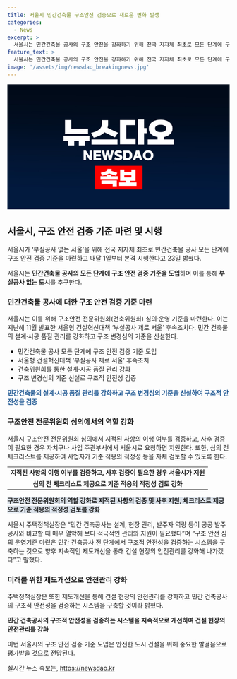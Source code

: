 ```yaml
---
title: 서울시 민간건축물 구조안전 검증으로 새로운 변화 발생
categories:
  - News
excerpt: >
  서울시는 민간건축물 공사의 구조 안전을 강화하기 위해 전국 지자체 최초로 모든 단계에 구조 안전 검증 기준을 마련했다고 밝혔다. 이는 부실공사 제로 서울 대책의 후속조치로, 설계변경 심의, 지적 이행 여부 검증, 체크리스트 제공 등을 포함한다. 이를 통해 민간 건축물의 구조적 안전성을 강화하고, 지속적인 제도개선을 통해 건설 현장의 안전관리를 강화할 계획이라고 한병용 서울시 주택정책실장은 설명했다.
feature_text: >
  서울시는 민간건축물 공사의 구조 안전을 강화하기 위해 전국 지자체 최초로 모든 단계에 구조 안전 검증 기준을 마련했다고 밝혔다. 이는 부실공사 제로 서울 대책의 후속조치로, 설계변경 심의, 지적 이행 여부 검증, 체크리스트 제공 등을 포함한다. 이를 통해 민간 건축물의 구조적 안전성을 강화하고, 지속적인 제도개선을 통해 건설 현장의 안전관리를 강화할 계획이라고 한병용 서울시 주택정책실장은 설명했다.
image: '/assets/img/newsdao_breakingnews.jpg'
---
```


<p><img src="/assets/img/newsdao_breakingnews.jpg" alt="koreaapp 속보" /></p>

<h2 data-ke-size="size26">서울시, 구조 안전 검증 기준 마련 및 시행</h2>

<p data-ke-size="size16">서울시가 ‘부실공사 없는 서울’을 위해 전국 지자체 최초로 민간건축물 공사 모든 단계에 구조 안전 검증 기준을 마련하고 내달 1일부터 본격 시행한다고 23일 밝혔다.</p>

<p>서울시는 <strong>민간건축물 공사의 모든 단계에 구조 안전 검증 기준을 도입</strong>하며 이를 통해 <strong>부실공사 없는 도시</strong>를 추구한다.</p>

<h3 data-ke-size="size24">민간건축물 공사에 대한 구조 안전 검증 기준 마련</h3>

<p data-ke-size="size16">서울시는 이를 위해 구조안전 전문위원회(건축위원회) 심의·운영 기준을 마련한다. 이는 지난해 11월 발표한 서울형 건설혁신대책 ‘부실공사 제로 서울’ 후속조치다. 민간 건축물의 설계·시공 품질 관리를 강화하고 구조 변경심의 기준을 신설한다.</p>

<ul>
  <li>민간건축물 공사 모든 단계에 구조 안전 검증 기준 도입</li>
  <li>서울형 건설혁신대책 ‘부실공사 제로 서울’ 후속조치</li>
  <li>건축위원회를 통한 설계·시공 품질 관리 강화</li>
  <li>구조 변경심의 기준 신설로 구조적 안전성 검증</li>
</ul>

<p><b><span style="color: #1a5490;">민간건축물의 설계·시공 품질 관리를 강화하고 구조 변경심의 기준을 신설하여 구조적 안전성을 검증</span></b></p>

<h3 data-ke-size="size24">구조안전 전문위원회 심의에서의 역할 강화</h3>

<p data-ke-size="size16">서울시 구조안전 전문위원회 심의에서 지적된 사항의 이행 여부를 검증하고, 사후 검증이 필요한 경우 자치구나 사업 주관부서에서 서울시로 요청하면 지원한다. 또한, 심의 전 체크리스트를 제공하여 사업자가 기준 적용의 적정성 등을 자체 검토할 수 있도록 한다.</p>

<table style="width: 100%;">
<tbody>
<tr>
<td style="text-align: center; height: 17px;"><b>지적된 사항의 이행 여부를 검증하고, 사후 검증이 필요한 경우 서울시가 지원</b></td>
</tr>
<tr>
<td style="text-align: center; height: 17px;"><b>심의 전 체크리스트 제공으로 기준 적용의 적정성 검토 강화</b></td>
</tr>
</tbody>
</table>

<p><b><span style="background-color: #21538527;">구조안전 전문위원회의 역할 강화로 지적된 사항의 검증 및 사후 지원, 체크리스트 제공으로 기준 적용의 적정성 검토를 강화</span></b></p>

<p>서울시 주택정책실장은 “민간 건축공사는 설계, 현장 관리, 발주자 역량 등이 공공 발주공사와 비교할 때 매우 열악해 보다 적극적인 관리와 지원이 필요했다”며 “구조 안전 심의 운영기준 마련은 민간 건축공사 전 단계에서 구조적 안전성을 검증하는 시스템을 구축하는 것으로 향후 지속적인 제도개선을 통해 건설 현장의 안전관리를 강화해 나가겠다”고 말했다.</p>

<h3 data-ke-size="size24">미래를 위한 제도개선으로 안전관리 강화</h3>

<p data-ke-size="size16">주택정책실장은 또한 제도개선을 통해 건설 현장의 안전관리를 강화하고 민간 건축공사의 구조적 안전성을 검증하는 시스템을 구축할 것이라 밝혔다.</p>

<p><strong>민간 건축공사의 구조적 안전성을 검증하는 시스템을 지속적으로 개선하여 건설 현장의 안전관리를 강화</strong></p>

<p>이번 서울시의 구조 안전 검증 기준 도입은 안전한 도시 건설을 위해 중요한 발걸음으로 평가받을 것으로 전망된다.</p>
실시간 뉴스 속보는, <a href="https://newsdao.kr" rel="dofollow">https://newsdao.kr</a>


